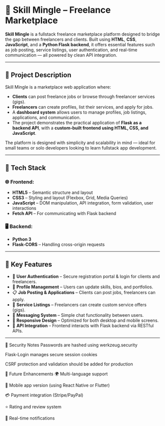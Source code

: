 # 🌟 Skill Mingle – Freelance Marketplace 

**Skill Mingle** is a fullstack freelance marketplace platform designed to bridge the gap between freelancers and clients. Built using **HTML**, **CSS**, **JavaScript**, and a **Python Flask backend**, it offers essential features such as job posting, service listings, user authentication, and real-time communication — all powered by clean API integration.

---

## 📖 Project Description

Skill Mingle is a marketplace web application where:

- **Clients** can post freelance jobs or browse through freelancer services (gigs).
- **Freelancers** can create profiles, list their services, and apply for jobs.
- A **dashboard system** allows users to manage profiles, job listings, applications, and communication.
- The project demonstrates the practical application of **Flask as a backend API**, with a **custom-built frontend using HTML, CSS, and JavaScript**.

The platform is designed with simplicity and scalability in mind — ideal for small teams or solo developers looking to learn fullstack app development.

---

## 🔧 Tech Stack

### 🌐 Frontend:
- **HTML5** – Semantic structure and layout
- **CSS3** – Styling and layout (Flexbox, Grid, Media Queries)
- **JavaScript** – DOM manipulation, API integration, form validation, user interactions
- **Fetch API** – For communicating with Flask backend

### 🖥️ Backend:
- **Python 3**
- **Flask-CORS** – Handling cross-origin requests

---

## 🎯 Key Features

- 🔐 **User Authentication** – Secure registration portal & login for clients and freelancers.
- 📄 **Profile Management** – Users can update skills, bios, and portfolios.
- 📋 **Job Posting & Applications** – Clients can post jobs, freelancers can apply.
- 💼 **Service Listings** – Freelancers can create custom service offers (gigs).
- 💬 **Messaging System** – Simple chat functionality between users.
- 📱 **Responsive Design** – Optimized for both desktop and mobile screens.
- 🔄 **API Integration** – Frontend interacts with Flask backend via RESTful APIs.

---

🔐 Security Notes
Passwords are hashed using werkzeug.security

Flask-Login manages secure session cookies

CSRF protection and validation should be added for production

🌱 Future Enhancements
🌍 Multi-language support

📱 Mobile app version (using React Native or Flutter)

💳 Payment integration (Stripe/PayPal)

⭐ Rating and review system

🔔 Real-time notifications



